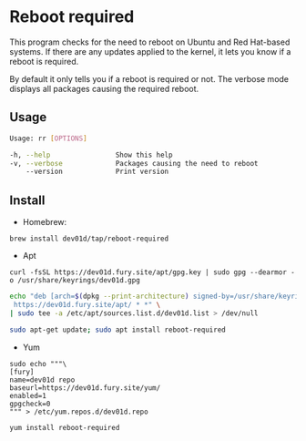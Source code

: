 # Reboot required

This program checks for the need to reboot on Ubuntu and Red Hat-based systems. If there are any updates applied to the kernel, it lets you know if a reboot is required.

By default it only tells you if a reboot is required or not. The verbose mode displays all packages causing the required reboot.

## Usage

```bash
Usage: rr [OPTIONS]

-h, --help                Show this help
-v, --verbose             Packages causing the need to reboot
    --version             Print version
```

## Install

- Homebrew:

```shell
brew install dev01d/tap/reboot-required
```

- Apt
<!-- /* spellchecker: disable */ -->

```shell
curl -fsSL https://dev01d.fury.site/apt/gpg.key | sudo gpg --dearmor -o /usr/share/keyrings/dev01d.gpg
```

```bash
echo "deb [arch=$(dpkg --print-architecture) signed-by=/usr/share/keyrings/dev01d.gpg] \
 https://dev01d.fury.site/apt/ * *" \
| sudo tee -a /etc/apt/sources.list.d/dev01d.list > /dev/null
```

```bash
sudo apt-get update; sudo apt install reboot-required
```

- Yum

```shell
sudo echo """\
[fury]
name=dev01d repo
baseurl=https://dev01d.fury.site/yum/
enabled=1
gpgcheck=0
""" > /etc/yum.repos.d/dev01d.repo

yum install reboot-required
```

<!-- /* spellchecker: enable */ -->
